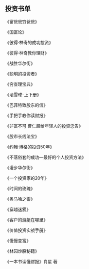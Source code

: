 ## 投资书单

《富爸爸穷爸爸》

《国富论》

《彼得·林奇的成功投资》

《彼得·林奇教你理财》

《战胜华尔街》

《聪明的投资者》
  
《穷查理宝典》

《滚雪球-上下册》

《巴菲特致股东的信》

《手把手教你读财报》

《非富不可 曹仁超给年轻人的投资忠告》

《股市长线法宝》

《约翰·博格的投资50年》

《不落俗套的成功—最好的个人投资方法》 

《漫步华尔街》

《一个投资家的20年》

《时间的玫瑰》

《奥马哈之雾》

《穿越迷雾》

《客户的游艇在哪里》 

《价值投资实战手册》

《慢慢变富》

《林园炒股秘籍》

《一本书读懂财报》肖星 著

